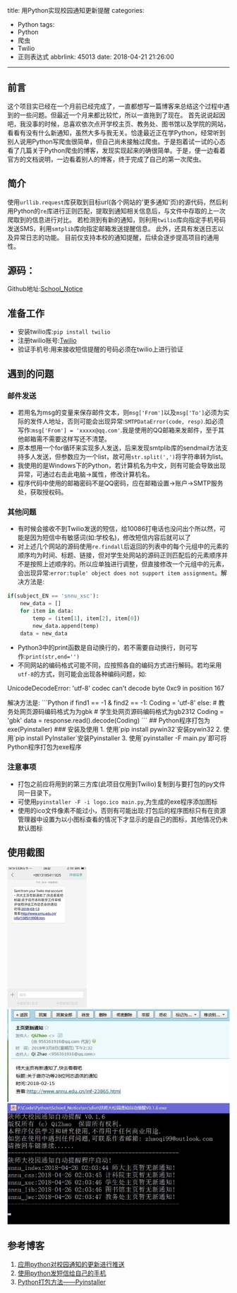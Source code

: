 title: 用Python实现校园通知更新提醒
categories:
  - Python
tags:
  - Python
  - 爬虫
  - Twilio
  - 正则表达式
abbrlink: 45013
date: 2018-04-21 21:26:00
---
## 前言
这个项目实已经在一个月前已经完成了，一直都想写一篇博客来总结这个过程中遇到的一些问题。但最近一个月来都比较忙，所以一直拖到了现在。
首先说说起因吧，我没事的时候，总喜欢依次点开学校主页、教务处、图书馆以及学院的网站，看看有没有什么新通知，虽然大多与我无关。恰逢最近正在学Python，经常听到别人说用Python写爬虫很简单，但自己尚未接触过爬虫。于是抱着试一试的心态看了几篇关于Python爬虫的博客，发现实现起来的确很简单。于是，便一边看着官方的文档说明，一边看着别人的博客，终于完成了自己的第一次爬虫。

## 简介
使用`urllib.request`库获取到目标url(各个网站的'更多通知'页)的源代码，然后利用Python的`re`库进行正则匹配，提取到通知相关信息后，与文件中存取的上一次爬取到的信息进行对比。
若检测到有新的通知，则利用`twilio`库向指定手机号码发送SMS，利用`smtplib`库向指定邮箱发送提醒信息。
此外，还具有发送日志以及异常日志的功能。
目前仅支持本校的通知提醒，后续会逐步提高项目的通用性。

## 源码：
Github地址:[School_Notice](https://github.com/ZhaoQi99/School_Notice)

## 准备工作
- 安装twilio库:`pip install twilio`
- 注册twilio账号:[Twilio](https://www.twilio.com)
- 验证手机号:用来接收短信提醒的号码必须在twilio上进行验证

## 遇到的问题
### 邮件发送
- 若用名为msg的变量来保存邮件文本，则`msg['From']`以及`msg['To']`必须为实际的发件人地址，否则可能会出现异常:`SMTPDataError(code, resp)`.如必须写作:`msg['From'] = 'xxxxx@qq.com'`.我是使用的QQ邮箱来发邮件，至于其他邮箱需不需要这样写还不清楚。 
- 原本想用一个for循环来实现多人发送，后来发现smtplib库的sendmail方法支持多人发送，但参数应为一个list，故可用`str.split(',')`将字符串转为list。
- 我使用的是Windows下的Python，若计算机名为中文，则有可能会导致出现异常，可通过右击此电脑->属性，修改计算机名。
- 程序代码中使用的邮箱密码不是QQ密码，应在邮箱设置->账户->SMTP服务处，获取授权码。

### 其他问题
- 有时候会接收不到Twilio发送的短信，给10086打电话也没问出个所以然，可能是因为短信中有敏感词(如:学校名)，修改短信内容后就可以了
- 对上述几个网站的源码使用`re.findall`后返回的列表中的每个元组中的元素的顺序均为时间、标题、链接，但对学生处网站的源码正则匹配后的元素顺序并不是按照上述顺序的。所以应单独进行调整，但直接修改一个元组中的元素，会出现异常:`error:tuple' object does not support item assignment`。解决方法是:
```Python
if(subject_EN == 'snnu_xsc'):
	new_data = []
    for item in data:
		temp = (item[1], item[2], item[0])
        new_data.append(temp)
    data = new_data
```
- Python3中的print函数是自动换行的，若不需要自动换行，则可写作:`print(str,end='')`
- 不同网站的编码格式可能不同，应按照各自的编码方式进行解码。若均采用`utf-8`的方式，则可能会出现各种编码问题，如:
<div class="note danger"><p>UnicodeDecodeError: 'utf-8' codec can't decode byte 0xc9 in position 167
</p></div>
解决方法是:
```Python
if find1 == -1 & find2 == -1:
	Coding = 'utf-8'
else:
	# 教务处网页源码编码格式为为gbk
	# 学生处网页源码编码格式为gb2312
	Coding = 'gbk'
data = response.read().decode(Coding)
```
## Python程序打包为exe(Pyinstaller)
### 安装及使用
1. 使用`pip install pywin32`安装pywin32
2. 使用`pip install PyInstaller`安装Pyinstaller
3. 使用`pyinstaller -F main.py`即可将Python程序打包为exe程序

### 注意事项
- 打包之前应将用到的第三方库(此项目仅用到Twilio)复制到与要打包的py文件同一目录下。
- 可使用`pyinstaller -F -i logo.ico main.py`,为生成的exe程序添加图标
- 使用的ico文件像素不能过小，否则有可能出现:打包后的程序图标只有在资源管理器中设置为以小图标查看的情况下才显示的是自己的图标，其他情况仍未默认图标

## 使用截图
![](/images/Screenshot_2018-03-13-09-32-23-47.jpg)
![](/images/send_email.jpg)
![](/images/20180426015859.jpg)
## 参考博客
1. [应用python对校园通知的更新进行推送](https://blog.csdn.net/hanyou11/article/details/50756800)
2. [使用python发短信给自己的手机](https://blog.csdn.net/zyc121561/article/details/78169168)
3. [Python打包方法——Pyinstaller](https://www.cnblogs.com/gopythoner/p/6337543.html)